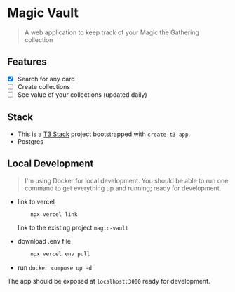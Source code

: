 # Magic Vault
> A web application to keep track of your Magic the Gathering collection

## Features
- [x] Search for any card
- [ ] Create collections
- [ ] See value of your collections (updated daily)

## Stack
- This is a [T3 Stack](https://create.t3.gg/) project bootstrapped with `create-t3-app`.
- Postgres

## Local Development
> I'm using Docker for local development. You should be able to run one command to get everything up and running; ready for development.

- link to vercel
    ```bash
        npx vercel link
    ```
    link to the existing project `magic-vault`

- download .env file
    ```bash
        npx vercel env pull
    ```

- run `docker compose up -d`

The app should be exposed at `localhost:3000` ready for development.

